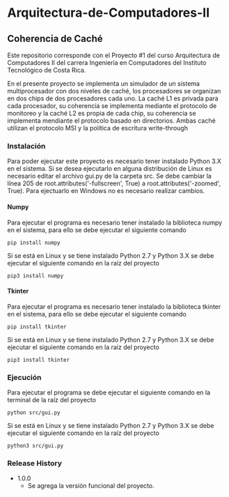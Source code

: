 # Arquitectura-de-Computadores-II

## Coherencia de Caché

Este repositorio corresponde con el Proyecto #1 del curso Arquitectura de Computadores II del carrera Ingeniería en Computadores del Instituto Tecnológico de Costa Rica.

En el presente proyecto se implementa un simulador de un sistema multiprocesador con dos niveles de caché, los procesadores se organizan en dos chips de dos procesadores cada uno. La caché L1 es privada para cada procesador, su coherencia se implementa mediante el protocolo de monitoreo y la caché L2 es propia de cada chip, su coherencia se implementa mendiante el protocolo basado en directorios. Ambas caché utilizan el protocolo MSI y la política de escritura write-through

### Instalación
Para poder ejecutar este proyecto es necesario tener instalado Python 3.X en el sistema. Si se desea ejecutarlo en alguna distribución de Linux es necesario editar el archivo gui.py de la carpeta src. Se debe cambiar la línea 205 de root.attributes('-fullscreen', True) a root.attributes('-zoomed', True). Para ejectuarlo en Windows no es necesario realizar cambios.

#### Numpy
Para ejecutar el programa es necesario tener instalado la biblioteca numpy en el sistema, para ello se debe ejecutar el siguiente comando
```
pip install numpy
```

Si se está en Linux y se tiene instalado Python 2.7 y Python 3.X se debe ejecutar el siguiente comando en la raíz del proyecto
```
pip3 install numpy
```

#### Tkinter
Para ejecutar el programa es necesario tener instalado la biblioteca tkinter en el sistema, para ello se debe ejecutar el siguiente comando
```
pip install tkinter
```

Si se está en Linux y se tiene instalado Python 2.7 y Python 3.X se debe ejecutar el siguiente comando en la raíz del proyecto
```
pip3 install tkinter
```

### Ejecución
Para ejecutar el programa se debe ejecutar el siguiente comando en la terminal de la raíz del proyecto
```
python src/gui.py
```

Si se está en Linux y se tiene instalado Python 2.7 y Python 3.X se debe ejecutar el siguiente comando en la raíz del proyecto
```
python3 src/gui.py
```

### Release History
* 1.0.0
  * Se agrega la versión funcional del proyecto.
